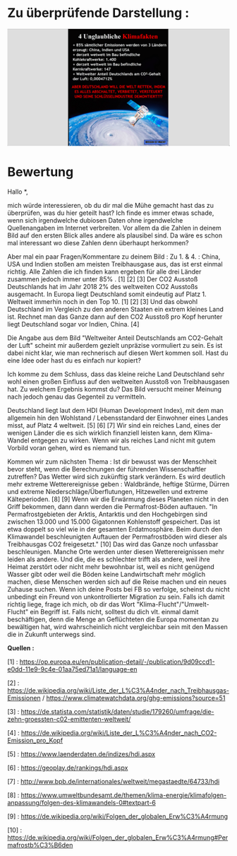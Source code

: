 # Zu überprüfende Darstellung :

![link broken](pics/4_unglaubliche_Klimafakten_Wissen_Ist_Macht.png)

# Bewertung

Hallo *,

mich würde interessieren, ob du dir mal die Mühe gemacht hast das zu überprüfen, was du hier geteilt hast?
Ich finde es immer etwas schade, wenn sich irgendwelche dubiosen Daten ohne irgendwelche Quellenangaben im Internet verbreiten.
Vor allem da die Zahlen in deinem Bild auf den ersten Blick alles andere als plausibel sind. Da wäre es schon mal interessant wo diese Zahlen denn überhaupt herkommen?

Aber mal ein paar Fragen/Kommentare zu deinem Bild :
Zu 1. & 4. : China, USA und Indien stoßen am meisten Treibhausgase aus, das ist erst einmal richtig.
Alle Zahlen die ich finden kann ergeben für alle drei Länder zusammen jedoch immer unter 85% . [1] [2] [3]
Der CO2 Ausstoß Deutschlands hat im Jahr 2018 2% des weltweiten CO2 Ausstoßs ausgemacht. In Europa liegt Deutschland somit eindeutig auf Platz 1. Weltweit immerhin noch in den Top 10. [1] [2] [3]
Und das obwohl Deutschland im Vergleich zu den anderen Staaten ein extrem kleines Land ist. Rechnet man das Ganze dann auf den CO2 Ausstoß pro Kopf herunter liegt Deutschland sogar vor Indien, China. [4]

Die Angabe aus dem Bild "Weltweiter Anteil Deutschlands am CO2-Gehalt der Luft" scheint mir außerdem gezielt unpräzise vormuliert zu sein.
Es ist dabei nicht klar, wie man rechnerisch auf diesen Wert kommen soll. Hast du eine Idee oder hast du es einfach nur kopiert?


Ich komme zu dem Schluss, dass das kleine reiche Land Deutschland sehr wohl einen großen Einfluss auf den weltweiten Ausstoß von Treibhausgasen hat.
Zu welchem Ergebnis kommst du? Das Bild versucht meiner Meinung nach jedoch genau das Gegenteil zu vermitteln.

Deutschland liegt laut dem HDI (Human Development Index), mit dem man allgemein hin den Wohlstand / Lebensstandard der Einwohner eines Landes misst, auf Platz 4 weltweit. [5] [6] [7]
Wir sind ein reiches Land, eines der wenigen Länder die es sich wirklich finanziell leisten kann, dem Klima-Wandel entgegen zu wirken.
Wenn wir als reiches Land nicht mit gutem Vorbild voran gehen, wird es niemand tun.


Kommen wir zum nächsten Thema : Ist dir bewusst was der Menschheit bevor steht, wenn die Berechnungen der führenden Wissenschaftler zutreffen?
Das Wetter wird sich zukünftig stark verändern. Es wird deutlich mehr extreme Wetterereignisse geben : Waldbrände, heftige Stürme, Dürren und extreme Niederschläge/Überflutungen, Hitzewellen und extreme Kälteperioden. [8] [9]
Wenn wir die Erwärmung dieses Planeten nicht in den Griff bekommen, dann dann werden die Permafrost-Böden auftauen.
"In Permafrostgebieten der Arktis, Antarktis und den Hochgebirgen sind zwischen 13.000 und 15.000 Gigatonnen Kohlenstoff gespeichert. Das ist etwa doppelt so viel wie in der gesamten Erdatmosphäre. Beim durch den Klimawandel beschleunigten Auftauen der Permafrostböden wird dieser als Treibhausgas CO2 freigesetzt." [10]
Das wird das Ganze noch unfassbar beschleunigen. Manche Orte werden unter diesen Wetterereignissen mehr leiden als andere. Und die, die es schlechter trifft als andere, weil ihre Heimat zerstört oder nicht mehr bewohnbar ist, weil es nicht genügend Wasser gibt oder weil die Böden keine Landwirtschaft mehr möglich machen, diese Menschen werden sich auf die Reise machen und ein neues Zuhause suchen. Wenn ich deine Posts bei FB so verfolge, scheinst du nicht unbedingt ein Freund von unkontrollierter Migration zu sein.
Falls ich damit richtig liege, frage ich mich, ob dir das Wort "Klima-Flucht"/"Umwelt-Flucht" ein Begriff ist. Falls nicht, solltest du dich vlt. einmal damit beschäftigen, denn die Menge an Geflüchteten die Europa momentan zu bewältigen hat, wird wahrscheinlich nicht vergleichbar sein mit den Massen die in Zukunft unterwegs sind.


**Quellen :**

[1] : https://op.europa.eu/en/publication-detail/-/publication/9d09ccd1-e0dd-11e9-9c4e-01aa75ed71a1/language-en

[2] : https://de.wikipedia.org/wiki/Liste_der_L%C3%A4nder_nach_Treibhausgas-Emissionen / https://www.climatewatchdata.org/ghg-emissions?source=51

[3] : https://de.statista.com/statistik/daten/studie/179260/umfrage/die-zehn-groessten-c02-emittenten-weltweit/

[4] : https://de.wikipedia.org/wiki/Liste_der_L%C3%A4nder_nach_CO2-Emission_pro_Kopf

[5] : https://www.laenderdaten.de/indizes/hdi.aspx

[6] : https://geoplay.de/rankings/hdi.aspx

[7] : http://www.bpb.de/internationales/weltweit/megastaedte/64733/hdi

[8] : https://www.umweltbundesamt.de/themen/klima-energie/klimafolgen-anpassung/folgen-des-klimawandels-0#textpart-6

[9] : https://de.wikipedia.org/wiki/Folgen_der_globalen_Erw%C3%A4rmung

[10] : https://de.wikipedia.org/wiki/Folgen_der_globalen_Erw%C3%A4rmung#Permafrostb%C3%B6den
